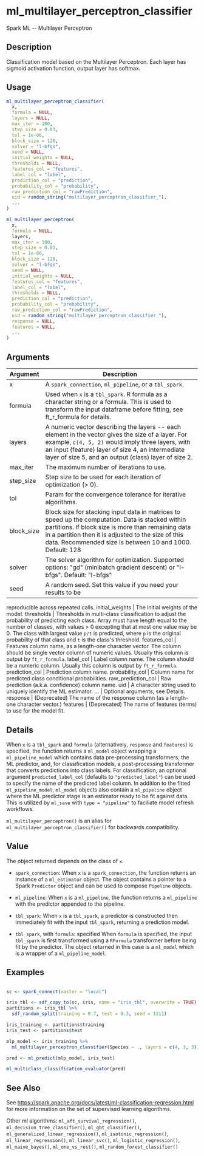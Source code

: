 # ml_multilayer_perceptron_classifier


Spark ML -- Multilayer Perceptron




## Description

Classification model based on the Multilayer Perceptron. Each layer has sigmoid activation function, output layer has softmax.





## Usage
```r
ml_multilayer_perceptron_classifier(
  x,
  formula = NULL,
  layers = NULL,
  max_iter = 100,
  step_size = 0.03,
  tol = 1e-06,
  block_size = 128,
  solver = "l-bfgs",
  seed = NULL,
  initial_weights = NULL,
  thresholds = NULL,
  features_col = "features",
  label_col = "label",
  prediction_col = "prediction",
  probability_col = "probability",
  raw_prediction_col = "rawPrediction",
  uid = random_string("multilayer_perceptron_classifier_"),
  ...
)

ml_multilayer_perceptron(
  x,
  formula = NULL,
  layers,
  max_iter = 100,
  step_size = 0.03,
  tol = 1e-06,
  block_size = 128,
  solver = "l-bfgs",
  seed = NULL,
  initial_weights = NULL,
  features_col = "features",
  label_col = "label",
  thresholds = NULL,
  prediction_col = "prediction",
  probability_col = "probability",
  raw_prediction_col = "rawPrediction",
  uid = random_string("multilayer_perceptron_classifier_"),
  response = NULL,
  features = NULL,
  ...
)
```




## Arguments


Argument      |Description
------------- |----------------
x | A ``spark_connection``, ``ml_pipeline``, or a ``tbl_spark``.
formula | Used when ``x`` is a ``tbl_spark``. R formula as a character string or a formula. This is used to transform the input dataframe before fitting, see ft_r_formula for details.
layers | A numeric vector describing the layers -- each element in the vector gives the size of a layer. For example, ``c(4, 5, 2)`` would imply three layers, with an input (feature) layer of size 4, an intermediate layer of size 5, and an output (class) layer of size 2.
max_iter | The maximum number of iterations to use.
step_size | Step size to be used for each iteration of optimization (> 0).
tol | Param for the convergence tolerance for iterative algorithms.
block_size | Block size for stacking input data in matrices to speed up the computation. Data is stacked within partitions. If block size is more than remaining data in a partition then it is adjusted to the size of this data. Recommended size is between 10 and 1000. Default: 128
solver | The solver algorithm for optimization. Supported options: "gd" (minibatch gradient descent) or "l-bfgs". Default: "l-bfgs"
seed | A random seed. Set this value if you need your results to be
reproducible across repeated calls.
initial_weights | The initial weights of the model.
thresholds | Thresholds in multi-class classification to adjust the probability of predicting each class. Array must have length equal to the number of classes, with values > 0 excepting that at most one value may be 0. The class with largest value ``p/t`` is predicted, where ``p`` is the original probability of that class and ``t`` is the class's threshold.
features_col | Features column name, as a length-one character vector. The column should be single vector column of numeric values. Usually this column is output by `ft_r_formula`.
label_col | Label column name. The column should be a numeric column. Usually this column is output by `ft_r_formula`.
prediction_col | Prediction column name.
probability_col | Column name for predicted class conditional probabilities.
raw_prediction_col | Raw prediction (a.k.a. confidence) column name.
uid | A character string used to uniquely identify the ML estimator.
... | Optional arguments; see Details.
response | (Deprecated) The name of the response column (as a length-one character vector.)
features | (Deprecated) The name of features (terms) to use for the model fit.




## Details

When ``x`` is a ``tbl_spark`` and ``formula`` (alternatively, ``response`` and ``features``) is specified, the function returns a ``ml_model`` object wrapping a ``ml_pipeline_model`` which contains data pre-processing transformers, the ML predictor, and, for classification models, a post-processing transformer that converts predictions into class labels. For classification, an optional argument ``predicted_label_col`` (defaults to ``"predicted_label"``) can be used to specify the name of the predicted label column. In addition to the fitted ``ml_pipeline_model``, ``ml_model`` objects also contain a ``ml_pipeline`` object where the ML predictor stage is an estimator ready to be fit against data. This is utilized by `ml_save` with ``type = "pipeline"`` to faciliate model refresh workflows.

``ml_multilayer_perceptron()`` is an alias for ``ml_multilayer_perceptron_classifier()`` for backwards compatibility.





## Value

The object returned depends on the class of ``x``.


  
*  `spark_connection`: When `x` is a `spark_connection`, the function returns an instance of a `ml_estimator` object. The object contains a pointer to
  a Spark `Predictor` object and can be used to compose
  `Pipeline` objects.

  
*  `ml_pipeline`: When `x` is a `ml_pipeline`, the function returns a `ml_pipeline` with
  the predictor appended to the pipeline.

  
*  `tbl_spark`: When `x` is a `tbl_spark`, a predictor is constructed then
  immediately fit with the input `tbl_spark`, returning a prediction model.

  
*  `tbl_spark`, with `formula`: specified When `formula`
    is specified, the input `tbl_spark` is first transformed using a
    `RFormula` transformer before being fit by
    the predictor. The object returned in this case is a `ml_model` which is a
    wrapper of a `ml_pipeline_model`.






## Examples

```r

sc <- spark_connect(master = "local")

iris_tbl <- sdf_copy_to(sc, iris, name = "iris_tbl", overwrite = TRUE)
partitions <- iris_tbl %>%
  sdf_random_split(training = 0.7, test = 0.3, seed = 1111)

iris_training <- partitions$training
iris_test <- partitions$test

mlp_model <- iris_training %>%
  ml_multilayer_perceptron_classifier(Species ~ ., layers = c(4, 3, 3))

pred <- ml_predict(mlp_model, iris_test)

ml_multiclass_classification_evaluator(pred)

```






## See Also

See https://spark.apache.org/docs/latest/ml-classification-regression.html for
  more information on the set of supervised learning algorithms.

Other ml algorithms: 
`ml_aft_survival_regression()`,
`ml_decision_tree_classifier()`,
`ml_gbt_classifier()`,
`ml_generalized_linear_regression()`,
`ml_isotonic_regression()`,
`ml_linear_regression()`,
`ml_linear_svc()`,
`ml_logistic_regression()`,
`ml_naive_bayes()`,
`ml_one_vs_rest()`,
`ml_random_forest_classifier()`



